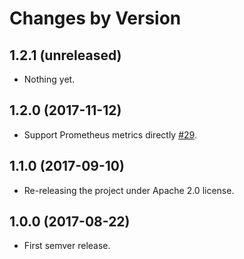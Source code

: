 Changes by Version
==================

1.2.1 (unreleased)
------------------

- Nothing yet.


1.2.0 (2017-11-12)
------------------

- Support Prometheus metrics directly [#29](https://github.com/jaegertracing/jaeger-lib/pull/29).


1.1.0 (2017-09-10)
------------------

- Re-releasing the project under Apache 2.0 license.


1.0.0 (2017-08-22)
------------------

- First semver release.
